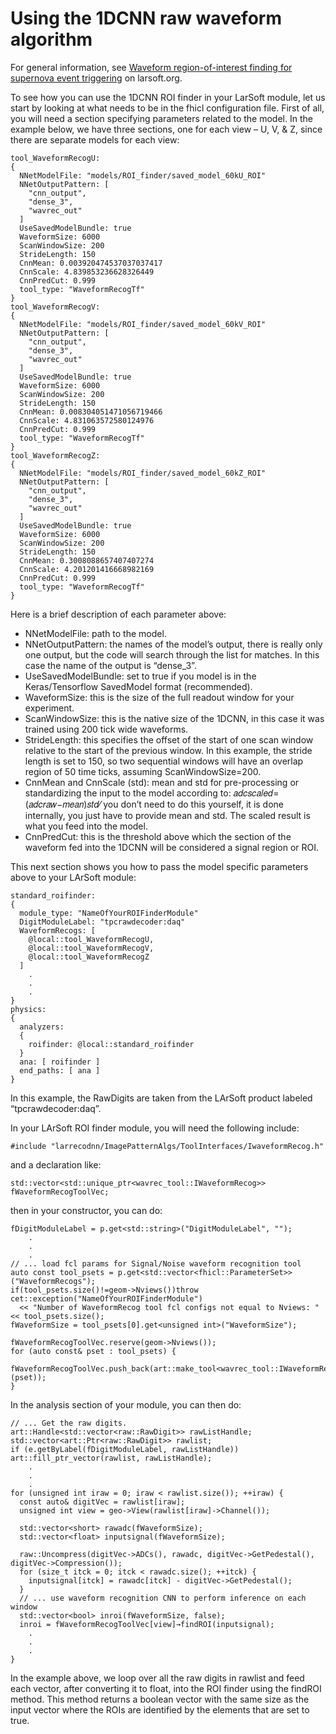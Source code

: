 # Using the 1DCNN raw waveform algorithm 
 
For general information, see [Waveform region-of-interest finding for supernova event triggering](https://larsoft.org/waveform-region/) on larsoft.org.

To see how you can use the 1DCNN ROI finder in your LarSoft module, let us start by looking at what needs to be in the fhicl configuration file. First of all, you will need a section specifying parameters related to the model. In the example below, we have three sections, one for each view – U, V, & Z, since there are separate models for each view:
```
tool_WaveformRecogU:
{
  NNetModelFile: "models/ROI_finder/saved_model_60kU_ROI"
  NNetOutputPattern: [
    "cnn_output",
    "dense_3",
    "wavrec_out"
  ]
  UseSavedModelBundle: true
  WaveformSize: 6000
  ScanWindowSize: 200
  StrideLength: 150
  CnnMean: 0.003920474537037037417
  CnnScale: 4.839853236628326449
  CnnPredCut: 0.999
  tool_type: "WaveformRecogTf"
}
tool_WaveformRecogV:
{
  NNetModelFile: "models/ROI_finder/saved_model_60kV_ROI"
  NNetOutputPattern: [
    "cnn_output",
    "dense_3",
    "wavrec_out"
  ]
  UseSavedModelBundle: true
  WaveformSize: 6000
  ScanWindowSize: 200
  StrideLength: 150
  CnnMean: 0.008304051471056719466
  CnnScale: 4.831063572580124976
  CnnPredCut: 0.999
  tool_type: "WaveformRecogTf"
}
tool_WaveformRecogZ:
{
  NNetModelFile: "models/ROI_finder/saved_model_60kZ_ROI"
  NNetOutputPattern: [
    "cnn_output",
    "dense_3",
    "wavrec_out"
  ]
  UseSavedModelBundle: true
  WaveformSize: 6000
  ScanWindowSize: 200
  StrideLength: 150
  CnnMean: 0.3008088657407407274
  CnnScale: 4.201201416668982169
  CnnPredCut: 0.999
  tool_type: "WaveformRecogTf"
}
```
Here is a brief description of each parameter above:
- NNetModelFile: path to the model.
- NNetOutputPattern: the names of the model’s output, there is really only one output, but the code will search through the list for matches. In this case the name of the output is “dense_3”.
- UseSavedModelBundle: set to true if you model is in the Keras/Tensorflow SavedModel format (recommended).
- WaveformSize: this is the size of the full readout window for your experiment.
- ScanWindowSize: this is the native size of the 1DCNN, in this case it was trained using 200 tick wide waveforms.
- StrideLength: this specifies the offset of the start of one scan window relative to the start of the previous window. In this example, the stride length is set to 150, so two sequential windows will have an overlap region of 50 time ticks, assuming ScanWindowSize=200.
- CnnMean and CnnScale (std): mean and std for pre-processing or standardizing the input to the model according to:
𝑎𝑑𝑐𝑠𝑐𝑎𝑙𝑒𝑑=(𝑎𝑑𝑐𝑟𝑎𝑤−𝑚𝑒𝑎𝑛)𝑠𝑡𝑑⁄
you don’t need to do this yourself, it is done internally, you just have to provide mean and std. The scaled result is what you feed into the model.
- CnnPredCut: this is the threshold above which the section of the waveform fed into the 1DCNN will be considered a signal region or ROI.

  
This next section shows you how to pass the model specific parameters above to your LArSoft module:
```
standard_roifinder:
{
  module_type: "NameOfYourROIFinderModule"
  DigitModuleLabel: "tpcrawdecoder:daq"
  WaveformRecogs: [
    @local::tool_WaveformRecogU,
    @local::tool_WaveformRecogV,
    @local::tool_WaveformRecogZ
  ]
    .
    .
    .
}
physics:
{
  analyzers:
  {
    roifinder: @local::standard_roifinder
  }
  ana: [ roifinder ]
  end_paths: [ ana ]
}
```

In this example, the RawDigits are taken from the LArSoft product labeled “tpcrawdecoder:daq”.

In your LArSoft ROI finder module, you will need the following include:

`#include "larrecodnn/ImagePatternAlgs/ToolInterfaces/IwaveformRecog.h"`

and a declaration like:

`std::vector<std::unique_ptr<wavrec_tool::IWaveformRecog>> fWaveformRecogToolVec;`

then in your constructor, you can do:
```
fDigitModuleLabel = p.get<std::string>("DigitModuleLabel", "");
    .
    .
    .
// ... load fcl params for Signal/Noise waveform recognition tool
auto const tool_psets = p.get<std::vector<fhicl::ParameterSet>>("WaveformRecogs");
if(tool_psets.size()!=geom->Nviews())throw cet::exception("NameOfYourROIFinderModule")
  << "Number of WaveformRecog tool fcl configs not equal to Nviews: " << tool_psets.size();
fWaveformSize = tool_psets[0].get<unsigned int>("WaveformSize");

fWaveformRecogToolVec.reserve(geom->Nviews());
for (auto const& pset : tool_psets) {
  fWaveformRecogToolVec.push_back(art::make_tool<wavrec_tool::IWaveformRecog>(pset));
}
```

In the analysis section of your module, you can then do:
```
// ... Get the raw digits.
art::Handle<std::vector<raw::RawDigit>> rawListHandle;
std::vector<art::Ptr<raw::RawDigit>> rawlist;
if (e.getByLabel(fDigitModuleLabel, rawListHandle)) art::fill_ptr_vector(rawlist, rawListHandle);
    .
    .
    .
for (unsigned int iraw = 0; iraw < rawlist.size()); ++iraw) {
  const auto& digitVec = rawlist[iraw];
  unsigned int view = geo->View(rawlist[iraw]->Channel());

  std::vector<short> rawadc(fWaveformSize);
  std::vector<float> inputsignal(fWaveformSize);

  raw::Uncompress(digitVec->ADCs(), rawadc, digitVec->GetPedestal(), digitVec->Compression());
  for (size_t itck = 0; itck < rawadc.size(); ++itck) {
    inputsignal[itck] = rawadc[itck] - digitVec->GetPedestal();
  }
  // ... use waveform recognition CNN to perform inference on each window
  std::vector<bool> inroi(fWaveformSize, false);
  inroi = fWaveformRecogToolVec[view]→findROI(inputsignal);
    .
    .
    .
}
```
In the example above, we loop over all the raw digits in rawlist and feed each vector, after converting it to float, into the ROI finder using the findROI method. This method returns a boolean vector with the same size as the input vector where the ROIs are identified by the elements that are set to true.
